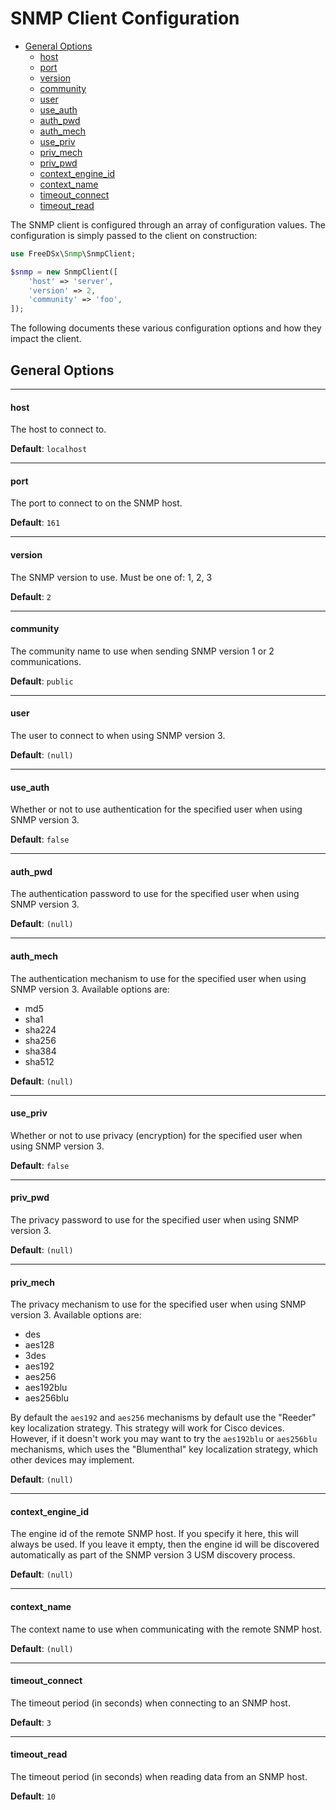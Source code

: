 SNMP Client Configuration
================

* [General Options](#general-options)
    * [host](#host)
    * [port](#port)
    * [version](#version)
    * [community](#community)
    * [user](#user)
    * [use_auth](#use-auth)
    * [auth_pwd](#auth-pwd)
    * [auth_mech](#auth-mech)
    * [use_priv](#use-priv)
    * [priv_mech](#priv-mech)
    * [priv_pwd](#priv-pwd)
    * [context_engine_id](#context-engine-id)
    * [context_name](#context_name)
    * [timeout_connect](#timeout_connect)
    * [timeout_read](#timeout_read)

The SNMP client is configured through an array of configuration values. The configuration is simply passed to the client
on construction:

```php
use FreeDSx\Snmp\SnmpClient;

$snmp = new SnmpClient([
    'host' => 'server',
    'version' => 2,
    'community' => 'foo',
]);
```

The following documents these various configuration options and how they impact the client.

## General Options

------------------
#### host

The host to connect to.

**Default**: `localhost`

------------------
#### port

The port to connect to on the SNMP host.

**Default**: `161`

------------------
#### version

The SNMP version to use. Must be one of: 1, 2, 3

**Default**: `2`

------------------
#### community

The community name to use when sending SNMP version 1 or 2 communications.

**Default**: `public`

------------------
#### user

The user to connect to when using SNMP version 3.

**Default**: `(null)`

------------------
#### use_auth

Whether or not to use authentication for the specified user when using SNMP version 3.

**Default**: `false`

------------------
#### auth_pwd

The authentication password to use for the specified user when using SNMP version 3.

**Default**: `(null)`

------------------
#### auth_mech

The authentication mechanism to use for the specified user when using SNMP version 3. Available options are:

* md5
* sha1
* sha224
* sha256
* sha384
* sha512

**Default**: `(null)`

------------------
#### use_priv

Whether or not to use privacy (encryption) for the specified user when using SNMP version 3.

**Default**: `false`

------------------
#### priv_pwd

The privacy password to use for the specified user when using SNMP version 3.

**Default**: `(null)`

------------------
#### priv_mech

The privacy mechanism to use for the specified user when using SNMP version 3. Available options are:

* des
* aes128
* 3des
* aes192
* aes256
* aes192blu
* aes256blu

By default the `aes192` and `aes256` mechanisms by default use the "Reeder" key localization strategy. This strategy
will work for Cisco devices. However, if it doesn't work you may want to try the `aes192blu` or `aes256blu` mechanisms,
which uses the "Blumenthal" key localization strategy, which other devices may implement.

**Default**: `(null)`

------------------
#### context_engine_id

The engine id of the remote SNMP host. If you specify it here, this will always be used. If you leave it empty, then the
engine id will be discovered automatically as part of the SNMP version 3 USM discovery process.

**Default**: `(null)`

------------------
#### context_name

The context name to use when communicating with the remote SNMP host.

**Default**: `(null)`

------------------
#### timeout_connect

The timeout period (in seconds) when connecting to an SNMP host.

**Default**: `3`

------------------
#### timeout_read

The timeout period (in seconds) when reading data from an SNMP host.

**Default**: `10`
